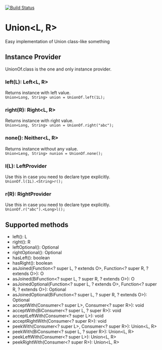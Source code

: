 [![Build Status](https://app.travis-ci.com/lambig/Union.svg?token=rcXQxJszfB4WCpwsWNgN&branch=main)](https://app.travis-ci.com/lambig/Union)
# Union<L, R>
Easy implementation of Union class-like something
## Instance Provider
UnionOf.class is the one and only instance provider.
### left(L): Left<L, R>
Returns instance with left value.  
```Union<Long, String> union = UnionOf.left(1L);```
### right(R): Right<L, R>
Returns instance with right value.  
```Union<Long, String> union = UnionOf.right("abc");```
### none(): Neither<L, R>
Returns instance without any value.  
```Union<Leng, String> nunion = UnionOf.none();```
### l(L): LeftProvider<L>
Use this in case you need to declare type explicitly.  
```UnionOf.l(1L).<String>r();```
### r(R): RightProvider<R>
  Use this in case you need to declare type explicitly.  
```UnionOf.r("abc").<Long>l();```
  
## Supported methods
* left(): L
* right(): R
* leftOptional(): Optional<L>
* rightOptional(): Optional<R>
* hasLeft(): boolean
* hasRight(): boolean
* asJoined(Function<? super L, ? extends O>, Function<? super R, ? extends O>): O
* asJoined(BiFunction<? super L, ? super R, ? extends O>): O
* asJoinedOptional(Function<? super L, ? extends O>, Function<? super R, ? extends O>): Optional<O>
* asJoinedOptional(BiFunction<? super L, ? super R, ? extends O>): Optional<O>
* acceptWith(Consumer<? super L>, Consumer<? super R>): void
* acceptWith(BiConsumer<? super L, ? super R>): void
* acceptLeftWith(Consumer<? super L>): void
* acceptRightWith(Consumer<? super R>): void
* peekWith(Consumer<? super L>, Consumer<? super R>): Union<L, R>
* peekWith(BiConsumer<? super L, ? super R>): Union<L, R>
* peekLeftWith(Consumer<? super L>): Union<L, R>
* peekRightWith(Consumer<? super R>): Union<L, R>
